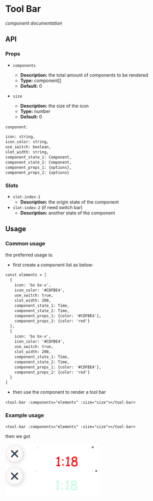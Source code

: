 # Tool Bar

*component documentation*

## API
### Props

- `components`
  - **Description:** the total amount of components to be rendered
  - **Type:** component[]
  - **Default:** 0
- `size`

  - **Description:** the size of the icon
  - **Type:** number
  - **Default:** 0

`conponent`:

```
icon: string,
icon_color: string,
use_switch: boolean,
slot_width: string,
component_state_1: Component,
component_state_2: Component,
component_props_1: {options},
component_props_2: {options}
```

### Slots

- `slot-index-1`
  - **Description:** the origin state of the component
- `slot-index-2` (if need switch bar)
  - **Description:** another state of the component



## Usage

### Common usage

the preferred usage is:

- first create a component list as below:

```
const elements = [
  {
    icon: 'bx bx-x',
    icon_color: '#CDFBE4',
    use_switch: true,
    slot_width: 200,
    component_state_1: Time,
    component_state_2: Time,
    component_props_1: {color: '#CDFBE4'},
    component_props_2: {color: 'red'}
  },
  {
    icon: 'bx bx-x',
    icon_color: '#CDFBE4',
    use_switch: true,
    slot_width: 200,
    component_state_1: Time,
    component_state_2: Time,
    component_props_1: {color: '#CDFBE4'},
    component_props_2: {color: 'red'}
  }
]
```

- then use the component to render a tool bar

`<tool-bar :components="elements" :size="size"></tool-bar>`



### Example usage

`<tool-bar :components="elements" :size="size"></tool-bar>`

then we got

![image-20241124011705453](./assets/Tool-bar-example-usage.png)



